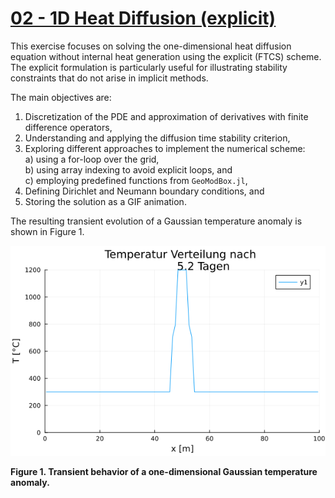# [02 - 1D Heat Diffusion (explicit)](https://github.com/GeoSci-FFM/GeoModBox.jl/blob/main/exercises/02_1D_Heat_explicit_en.ipynb)

This exercise focuses on solving the one-dimensional heat diffusion equation without internal heat generation using the explicit (FTCS) scheme. The explicit formulation is particularly useful for illustrating stability constraints that do not arise in implicit methods.  

The main objectives are:  

1. Discretization of the PDE and approximation of derivatives with finite difference operators,  
2. Understanding and applying the diffusion time stability criterion,  
3. Exploring different approaches to implement the numerical scheme:  
   a) using a for-loop over the grid,  
   b) using array indexing to avoid explicit loops, and  
   c) employing predefined functions from `GeoModBox.jl`,  
4. Defining Dirichlet and Neumann boundary conditions, and  
5. Storing the solution as a GIF animation.  

The resulting transient evolution of a Gaussian temperature anomaly is shown in Figure 1.  

![FinalPlot_3](../../assets/02_1D_explicit_3.gif)  

**Figure 1. Transient behavior of a one-dimensional Gaussian temperature anomaly.**
